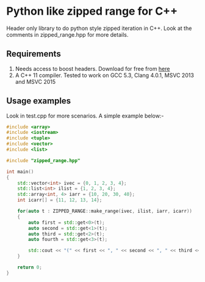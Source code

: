 # Python like zipped range for C++

Header only library to do python style zipped iteration in C++. Look at the
comments in zipped_range.hpp for more details.

## Requirements
1. Needs access to boost headers. Download for free from [here](http://www.boost.org/)
2. A C++ 11 compiler. Tested to work on GCC 5.3, Clang 4.0.1, MSVC 2013 and MSVC 2015

## Usage examples
Look in test.cpp for more scenarios. A simple example below:-

```C++
#include <array>
#include <iostream>
#include <tuple>
#include <vector>
#include <list>

#include "zipped_range.hpp"

int main()
{
    std::vector<int> ivec = {0, 1, 2, 3, 4};
    std::list<int> ilist = {1, 2, 3, 4};
    std::array<int, 4> iarr = {10, 20, 30, 40};
    int icarr[] = {11, 12, 13, 14};

    for(auto t : ZIPPED_RANGE::make_range(ivec, ilist, iarr, icarr))
    {
        auto first = std::get<0>(t);
        auto second = std::get<1>(t);
        auto third = std::get<2>(t);
        auto fourth = std::get<3>(t);

        std::cout << "(" << first << ", " << second << ", " << third << ", " << fourth << ")\n";
    }

    return 0;
}
```
